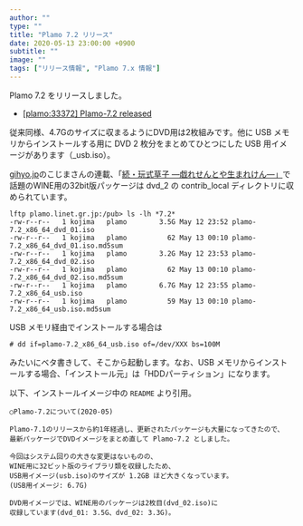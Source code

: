 ```yaml
---
author: ""
type: ""
title: "Plamo 7.2 リリース"
date: 2020-05-13 23:00:00 +0900
subtitle: ""
image: ""
tags: ["リリース情報", "Plamo 7.x 情報"]
---
```


Plamo 7.2 をリリースしました。

* [[plamo:33372] Plamo-7.2 released](http://www.linet.gr.jp/~kojima/PlamoWeb/ML/htdocs/202005/msg00011.html)

<!--more-->

従来同様、4.7Gのサイズに収まるようにDVD用は2枚組みです。他に USB メモリからインストールする用に DVD 2 枚分をまとめてひとつにした USB 用イメージがあります（_usb.iso）。

[gihyo.jp](https://gihyo.jp/)のこじまさんの連載、「[続・玩式草子 ―戯れせんとや生まれけん―」](https://gihyo.jp/lifestyle/serial/01/ganshiki-soushi-2)で話題のWINE用の32bit版パッケージは dvd_2 の contrib\_local ディレクトリに収められています。

```
lftp plamo.linet.gr.jp:/pub> ls -lh *7.2*
-rw-r--r--   1 kojima   plamo        3.5G May 12 23:52 plamo-7.2_x86_64_dvd_01.iso
-rw-r--r--   1 kojima   plamo          62 May 13 00:10 plamo-7.2_x86_64_dvd_01.iso.md5sum
-rw-r--r--   1 kojima   plamo        3.2G May 12 23:53 plamo-7.2_x86_64_dvd_02.iso
-rw-r--r--   1 kojima   plamo          62 May 13 00:10 plamo-7.2_x86_64_dvd_02.iso.md5sum
-rw-r--r--   1 kojima   plamo        6.7G May 12 23:55 plamo-7.2_x86_64_usb.iso
-rw-r--r--   1 kojima   plamo          59 May 13 00:10 plamo-7.2_x86_64_usb.iso.md5sum
```

USB メモリ経由でインストールする場合は

```
# dd if=plamo-7.2_x86_64_usb.iso of=/dev/XXX bs=100M
```

みたいにベタ書きして、そこから起動します。なお、USB メモリからインストールする場合、「インストール元」は「HDDパーティション」になります。

以下、インストールイメージ中の `README` より引用。

```
○Plamo-7.2について(2020-05)

Plamo-7.1のリリースから約1年経過し、更新されたパッケージも大量になってきたので、
最新パッケージでDVDイメージをまとめ直して Plamo-7.2 としました。

今回はシステム回りの大きな変更はないものの、
WINE用に32ビット版のライブラリ類を収録したため、
USB用イメージ(usb.iso)のサイズが 1.2GB ほど大きくなっています。
(USB用イメージ: 6.7G)

DVD用イメージでは、WINE用のパッケージは2枚目(dvd_02.iso)に
収録しています(dvd_01: 3.5G、dvd_02: 3.3G)。
```
